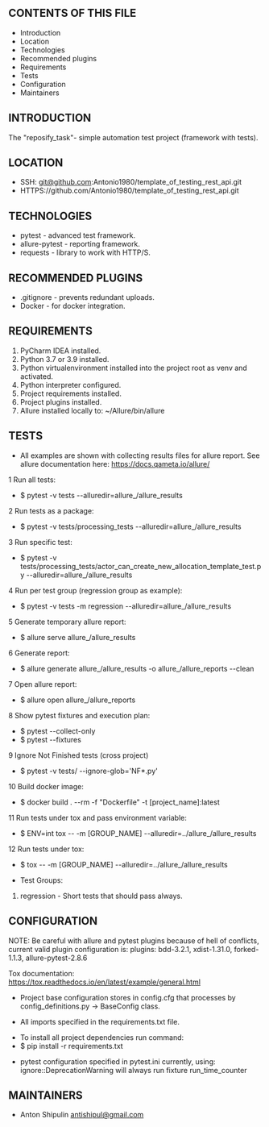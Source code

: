 
CONTENTS OF THIS FILE
---------------------

 * Introduction
 * Location
 * Technologies
 * Recommended plugins
 * Requirements
 * Tests
 * Configuration
 * Maintainers

INTRODUCTION
------------

The "reposify_task"- simple automation test project (framework with tests).

LOCATION
---------

- SSH: git@github.com:Antonio1980/template_of_testing_rest_api.git
- HTTPS://github.com/Antonio1980/template_of_testing_rest_api.git

TECHNOLOGIES
------------

- pytest - advanced test framework.
- allure-pytest - reporting framework.
- requests - library to work with HTTP/S. 

RECOMMENDED PLUGINS
-------------------
- .gitignore - prevents redundant uploads.
- Docker - for docker integration.

REQUIREMENTS
------------

1. PyCharm IDEA installed.
2. Python 3.7 or 3.9 installed.
3. Python virtualenvironment installed into the project root as venv and activated.
4. Python interpreter configured.
5. Project requirements installed.
6. Project plugins installed.
7. Allure installed locally to: ~/Allure/bin/allure

TESTS
-----
* All examples are shown with collecting results files for allure report.
See allure documentation here: https://docs.qameta.io/allure/

1 Run all tests:
* $ pytest -v tests --alluredir=allure_/allure_results

2 Run tests as a package:
* $ pytest -v tests/processing_tests --alluredir=allure_/allure_results

3 Run specific test:
* $ pytest -v tests/processing_tests/actor_can_create_new_allocation_template_test.py  --alluredir=allure_/allure_results

4 Run per test group (regression group as example):
* $ pytest -v tests -m regression --alluredir=allure_/allure_results

5 Generate temporary allure report:
* $ allure serve allure_/allure_results
  
6 Generate report:
* $ allure generate allure_/allure_results -o allure_/allure_reports --clean
  
7 Open allure report:
* $ allure open allure_/allure_reports

8 Show pytest fixtures and execution plan:
* $ pytest --collect-only
* $ pytest --fixtures

9 Ignore Not Finished tests (cross project)
* $ pytest -v tests/ --ignore-glob='NF*.py'

10 Build docker image: 
* $ docker build . --rm -f "Dockerfile" -t [project_name]:latest 

11 Run tests under tox and pass environment variable:
* $ ENV=int tox -- -m [GROUP_NAME] --alluredir=../allure_/allure_results

12 Run tests under tox:
* $ tox -- -m [GROUP_NAME] --alluredir=../allure_/allure_results


* Test Groups:

1. regression - Short tests that should pass always.


CONFIGURATION
--------------

NOTE:
Be careful with allure and pytest plugins because of hell of conflicts, current valid plugin configuration is:
plugins: bdd-3.2.1, xdist-1.31.0, forked-1.1.3, allure-pytest-2.8.6

Tox documentation:
https://tox.readthedocs.io/en/latest/example/general.html

- Project base configuration stores in config.cfg that processes by config_definitions.py -> BaseConfig class.

- All imports specified in the requirements.txt file.

* To install all project dependencies run command:
* $ pip install -r requirements.txt

- pytest configuration specified in pytest.ini
currently, using: ignore::DeprecationWarning
will always run fixture run_time_counter

MAINTAINERS
-----------

* Anton Shipulin <antishipul@gmail.com> 
